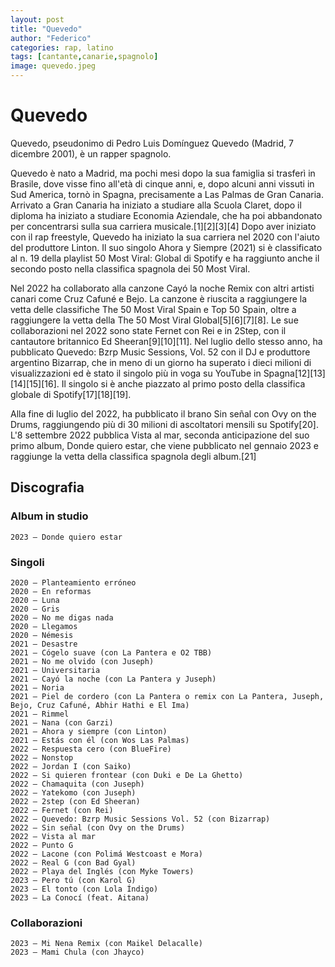 ```yaml
---
layout: post
title: "Quevedo"
author: "Federico"
categories: rap, latino
tags: [cantante,canarie,spagnolo]
image: quevedo.jpeg
---
```


# Quevedo

Quevedo, pseudonimo di Pedro Luis Domínguez Quevedo (Madrid, 7 dicembre 2001), è un rapper spagnolo. 

Quevedo è nato a Madrid, ma pochi mesi dopo la sua famiglia si trasferì in Brasile, dove visse fino all'età di cinque anni, e, dopo alcuni anni vissuti in Sud America, tornò in Spagna, precisamente a Las Palmas de Gran Canaria. Arrivato a Gran Canaria ha iniziato a studiare alla Scuola Claret, dopo il diploma ha iniziato a studiare Economia Aziendale, che ha poi abbandonato per concentrarsi sulla sua carriera musicale.[1][2][3][4] Dopo aver iniziato con il rap freestyle, Quevedo ha iniziato la sua carriera nel 2020 con l'aiuto del produttore Linton. Il suo singolo Ahora y Siempre (2021) si è classificato al n. 19 della playlist 50 Most Viral: Global di Spotify e ha raggiunto anche il secondo posto nella classifica spagnola dei 50 Most Viral.

Nel 2022 ha collaborato alla canzone Cayó la noche Remix con altri artisti canari come Cruz Cafuné e Bejo. La canzone è riuscita a raggiungere la vetta delle classifiche The 50 Most Viral Spain e Top 50 Spain, oltre a raggiungere la vetta della The 50 Most Viral Global[5][6][7][8]. Le sue collaborazioni nel 2022 sono state Fernet con Rei e in 2Step, con il cantautore britannico Ed Sheeran[9][10][11]. Nel luglio dello stesso anno, ha pubblicato Quevedo: Bzrp Music Sessions, Vol. 52 con il DJ e produttore argentino Bizarrap, che in meno di un giorno ha superato i dieci milioni di visualizzazioni ed è stato il singolo più in voga su YouTube in Spagna[12][13][14][15][16]. Il singolo si è anche piazzato al primo posto della classifica globale di Spotify[17][18][19].

Alla fine di luglio del 2022, ha pubblicato il brano Sin señal con Ovy on the Drums, raggiungendo più di 30 milioni di ascoltatori mensili su Spotify[20]. L'8 settembre 2022 pubblica Vista al mar, seconda anticipazione del suo primo album, Donde quiero estar, che viene pubblicato nel gennaio 2023 e raggiunge la vetta della classifica spagnola degli album.[21]


## Discografia

### Album in studio

    2023 – Donde quiero estar

### Singoli

    2020 – Planteamiento erróneo
    2020 – En reformas
    2020 – Luna
    2020 – Gris
    2020 – No me digas nada
    2020 – Llegamos
    2020 – Némesis
    2021 – Desastre
    2021 – Cógelo suave (con La Pantera e O2 TBB)
    2021 – No me olvido (con Juseph)
    2021 – Universitaria
    2021 – Cayó la noche (con La Pantera y Juseph)
    2021 – Noria
    2021 – Piel de cordero (con La Pantera o remix con La Pantera, Juseph, Bejo, Cruz Cafuné, Abhir Hathi e El Ima)
    2021 – Rimmel
    2021 – Nana (con Garzi)
    2021 – Ahora y siempre (con Linton)
    2021 – Estás con él (con Wos Las Palmas)
    2022 – Respuesta cero (con BlueFire)
    2022 – Nonstop
    2022 – Jordan I (con Saiko)
    2022 – Si quieren frontear (con Duki e De La Ghetto)
    2022 – Chamaquita (con Juseph)
    2022 – Yatekomo (con Juseph)
    2022 – 2step (con Ed Sheeran)
    2022 – Fernet (con Rei)
    2022 – Quevedo: Bzrp Music Sessions Vol. 52 (con Bizarrap)
    2022 – Sin señal (con Ovy on the Drums)
    2022 – Vista al mar
    2022 – Punto G
    2022 – Lacone (con Polimá Westcoast e Mora)
    2022 – Real G (con Bad Gyal)
    2022 – Playa del Inglés (con Myke Towers)
    2023 – Pero tú (con Karol G)
    2023 – El tonto (con Lola Índigo)
    2023 – La Conocí (feat. Aitana)

### Collaborazioni

    2023 – Mi Nena Remix (con Maikel Delacalle)
    2023 – Mami Chula (con Jhayco)
